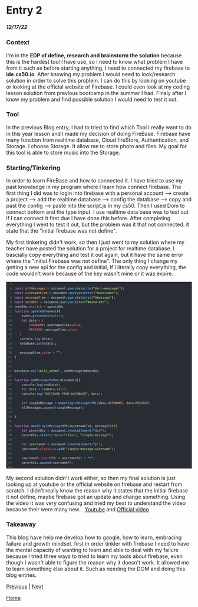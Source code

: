 # Entry 2
##### 12/17/22

### Context
I'm in the **EDP of define, research and brainstorm the solution** because this is the hardest tool I have use, so I need to know what problem I have from it such as before starting anything, I need to connected my firebase to **ide.cs50.io**. After knowing my problem I would need to look/research solution in order to solve this problem. I can do this by looking on youtube or looking at the official website of Firebase. I could even look at my coding lesson solution from previous bootcamp in the summer I had. Finaly after I know my problem and find possible solution I would need to test it out.


### Tool
In the previous Blog entry, I had to tried to find which Tool I really want to do in this year lesson and I made my decision of doing FireBase. Firebase have many function from realtime database, Cloud fireStore, Authentication, and Storage.  I choose Storage. It allow me to store photo and files. My goal for this tool is able to store music into the Storage.


### Starting/Tinkering 
In order to learn FireBase and how to connected it. I have tried to use my past knowledge in my program where I learn how connect firebase. The first thing I did was to login into firebase with a personal account --> create a project --> add the realtime database --> config the database --> copy and past the config --> paste into the script.js in my cs50. Then I used Dom to connect bottom and the type input. I use realtime data base was to test out if I can connect it first due I have done this before. After completing everything I went to test it out, but the problem was it that not connected. it state that the "initial firebase was not define".

My first tinkering didn't work, so then I just went to my solution where my teacher have posted the solution for a project for realtime database. I bascially copy everything and test it out again, but it have the same error where the "initial Firebase was not define". The only thing I change my getting a new api for the config and initial, If I literally copy everything, the code wouldn't work because of the key wasn't mine or it was expire.


![](../pic/codesnippet.png)

My second solution didn't work either, so then my final solution is just looking up at youtube or the official website on firebase and restart from scratch. I didn't really know the reason why it states that the initial firebase it not define, maybe firebase got an update and change something. Using the video it was very confusing and tried my best to understand the video because their were many new... [Youtube](https://www.javatpoint.com/firebase-introduction#:~:text=Firebase%20(a%20NoSQLjSON%20database)%20is,%2C%20IOS%2C%20and%20Web%20apps.) and [Official video](https://firebase.google.com/docs/web/setup)

### Takeaway
This blog have help me develop how to google, how to learn, embracing failure and growth mindset. first in order tinkler with firebase I need to have the mental capacity of wanting to learn and able to deal with my failure because I tried three ways to tried to learn my tools about firebase, even though I wasn't able to figure the reason why it doesn't work. It allowed me to learn something else about it. Such as needing the DOM and doing this blog entries.



[Previous](entry01.md) | [Next](entry03.md)

[Home](../README.md)
